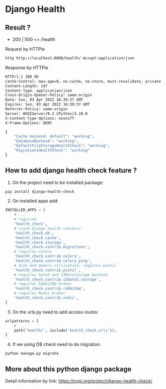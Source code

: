 # Django Health

## Result ?

- 200 | 500 <= /health

Request by HTTPie
```bash
http http://localhost:8000/health/ Accept:application/json
```

Response by HTTPie
```bash
HTTP/1.1 200 OK
Cache-Control: max-age=0, no-cache, no-store, must-revalidate, private
Content-Length: 147
Content-Type: application/json
Cross-Origin-Opener-Policy: same-origin
Date: Sun, 03 Apr 2022 16:39:37 GMT
Expires: Sun, 03 Apr 2022 16:39:37 GMT
Referrer-Policy: same-origin
Server: WSGIServer/0.2 CPython/3.10.0
X-Content-Type-Options: nosniff
X-Frame-Options: DENY

{
    "Cache backend: default": "working",
    "DatabaseBackend": "working",
    "DefaultFileStorageHealthCheck": "working",
    "MigrationsHealthCheck": "working"
}
```

## How to add django health check feature ?

1. On the project need to be installed package:

```bash
pip install django-health-check
```

2. On installed apps add:

```python
INSTALLED_APPS = [
    # ...
    # required
    'health_check',
    # stock Django health checkers
    'health_check.db',
    'health_check.cache',
    'health_check.storage',
    'health_check.contrib.migrations',
    # requires celery
    'health_check.contrib.celery',
    'health_check.contrib.celery_ping',
    # disk and memory utilization; requires psutil
    'health_check.contrib.psutil',
    # requires boto3 and S3BotoStorage backend
    'health_check.contrib.s3boto3_storage',
    # requires RabbitMQ broker
    'health_check.contrib.rabbitmq',
    # requires Redis broker
    'health_check.contrib.redis',
]
```

3. On the urls.py need to add access routes:

```python
urlpatterns = [
    # ...
    path('health/', include('health_check.urls')),
]
```

4. If we using DB check need to do migration.

```bash
python manage.py migrate
```

## More about this python django package

Detail information by link: https://pypi.org/project/django-health-check/
